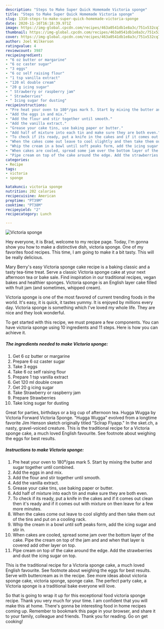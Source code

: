 ```yaml
---
description: "Steps to Make Super Quick Homemade Victoria sponge"
title: "Steps to Make Super Quick Homemade Victoria sponge"
slug: 1310-steps-to-make-super-quick-homemade-victoria-sponge
date: 2020-11-16T16:18:39.971Z
image: https://img-global.cpcdn.com/recipes/463a0541db1e8a3c/751x532cq70/victoria-sponge-recipe-main-photo.jpg
thumbnail: https://img-global.cpcdn.com/recipes/463a0541db1e8a3c/751x532cq70/victoria-sponge-recipe-main-photo.jpg
cover: https://img-global.cpcdn.com/recipes/463a0541db1e8a3c/751x532cq70/victoria-sponge-recipe-main-photo.jpg
author: Joel Wilkerson
ratingvalue: 4
reviewcount: 3987
recipeingredient:
- "6 oz butter or margarine"
- "6 oz caster sugar"
- "3 eggs"
- "6 oz self raising flour"
- "1 tsp vanilla extract"
- "120 ml double cream"
- "20 g icing sugar"
- " Strawberry or raspberry jam"
- " Strawberries"
- " Icing sugar for dusting"
recipeinstructions:
- "Pre heat your oven to 180⁰/gas mark 5. Start by mixing the butter and sugar together until combined."
- "Add the eggs in and mix."
- "Add the flour and stir together until smooth."
- "Add the vanilla extract."
- "Grease your cake tins, use baking paper or butter."
- "Add half of mixture into each tin and make sure they are both even."
- "To check if its ready, put a knife in the cakes and if it comes out clean then it&#39;s ready and if it comes out with mixture on then leave for a few more minutes."
- "When the cakes come out leave to cool slightly and then take them out of the tins and put on a cooling rack."
- "Whip the cream in a bowl until soft peaks form, add the icing sugar and stir in."
- "When cakes are cooled, spread some jam over the bottom layer of the cake. Pipe the cream on top of the jam and and when that layer is covered add other layer on top."
- "Pipe cream on top of the cake around the edge. Add the strawberries and dust the icing sugar on top."
categories:
- Recipe
tags:
- victoria
- sponge

katakunci: victoria sponge 
nutrition: 202 calories
recipecuisine: American
preptime: "PT39M"
cooktime: "PT38M"
recipeyield: "2"
recipecategory: Lunch

---
```



![Victoria sponge](https://img-global.cpcdn.com/recipes/463a0541db1e8a3c/751x532cq70/victoria-sponge-recipe-main-photo.jpg)

Hey everyone, it is Brad, welcome to my recipe page. Today, I'm gonna show you how to make a distinctive dish, victoria sponge. One of my favorites food recipes. This time, I am going to make it a bit tasty. This will be really delicious.

Mary Berry&#39;s easy Victoria sponge cake recipe is a baking classic and a tasty tea-time treat. Serve a classic Victoria sponge cake at your next afternoon tea or bake sale. Find inspiration in our traditional recipes, vegan bakes and healthier sponges. Victoria sponge is an English layer cake filled with fruit jam (and sometimes, whipped cream).

Victoria sponge is one of the most favored of current trending foods in the world. It's easy, it is quick, it tastes yummy. It is enjoyed by millions every day. Victoria sponge is something which I've loved my whole life. They are nice and they look wonderful.


To get started with this recipe, we must prepare a few components. You can have victoria sponge using 10 ingredients and 11 steps. Here is how you can achieve it.

<!--inarticleads1-->

##### The ingredients needed to make Victoria sponge:

1. Get 6 oz butter or margarine
1. Prepare 6 oz caster sugar
1. Take 3 eggs
1. Take 6 oz self raising flour
1. Prepare 1 tsp vanilla extract
1. Get 120 ml double cream
1. Get 20 g icing sugar
1. Take  Strawberry or raspberry jam
1. Prepare  Strawberries
1. Take  Icing sugar for dusting


Great for parties, birthdays or a big cup of afternoon tea. Hugga Wugga by Victoria Forward Victoria Sponge. &#34;Hugga Wugga&#34; evolved from a longtime favorite Jim Henson sketch originally titled &#34;Sclrap Flyapp.&#34; In the sket.ch, a nasty, gravel-voiced creature. This is the traditional recipe for a Victoria sponge cake, a much loved English favourite. See footnote about weighing the eggs for best results. 

<!--inarticleads2-->

##### Instructions to make Victoria sponge:

1. Pre heat your oven to 180⁰/gas mark 5. Start by mixing the butter and sugar together until combined.
1. Add the eggs in and mix.
1. Add the flour and stir together until smooth.
1. Add the vanilla extract.
1. Grease your cake tins, use baking paper or butter.
1. Add half of mixture into each tin and make sure they are both even.
1. To check if its ready, put a knife in the cakes and if it comes out clean then it&#39;s ready and if it comes out with mixture on then leave for a few more minutes.
1. When the cakes come out leave to cool slightly and then take them out of the tins and put on a cooling rack.
1. Whip the cream in a bowl until soft peaks form, add the icing sugar and stir in.
1. When cakes are cooled, spread some jam over the bottom layer of the cake. Pipe the cream on top of the jam and and when that layer is covered add other layer on top.
1. Pipe cream on top of the cake around the edge. Add the strawberries and dust the icing sugar on top.


This is the traditional recipe for a Victoria sponge cake, a much loved English favourite. See footnote about weighing the eggs for best results. Serve with buttercream as in the recipe. See more ideas about victoria sponge cake, victoria sponge, sponge cake. The perfect party cake, a Victoria sponge is a traditional bake everyone will love. 

So that is going to wrap it up for this exceptional food victoria sponge recipe. Thank you very much for your time. I am confident that you will make this at home. There's gonna be interesting food in home recipes coming up. Remember to bookmark this page in your browser, and share it to your family, colleague and friends. Thank you for reading. Go on get cooking!
